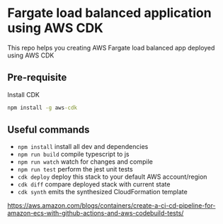 # Fargate load balanced application using AWS CDK

This repo helps you creating AWS Fargate load balanced app deployed using AWS CDK

## Pre-requisite

Install CDK

```cmd
npm install -g aws-cdk

```




## Useful commands

 * `npm install`      install all dev and dependencies
 * `npm run build`   compile typescript to js
 * `npm run watch`   watch for changes and compile
 * `npm run test`    perform the jest unit tests
 * `cdk deploy`      deploy this stack to your default AWS account/region
 * `cdk diff`        compare deployed stack with current state
 * `cdk synth`       emits the synthesized CloudFormation template



https://aws.amazon.com/blogs/containers/create-a-ci-cd-pipeline-for-amazon-ecs-with-github-actions-and-aws-codebuild-tests/
